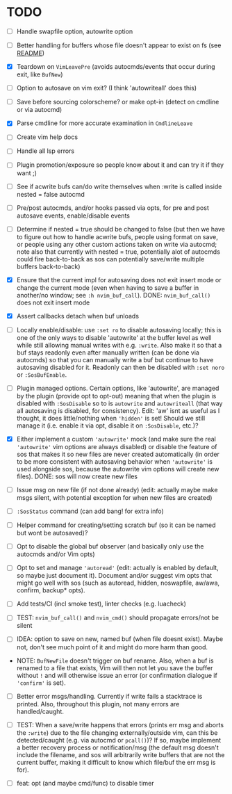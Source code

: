 # TODO

- [ ] Handle swapfile option, autowrite option

- [ ] Better handling for buffers whose file doesn't appear to exist on fs
      (see [README](/README.md))

- [x] Teardown on `VimLeavePre` (avoids autocmds/events that occur during
  exit, like `BufNew`)

- [ ] Option to autosave on vim exit? (I think 'autowriteall' does this)

- [ ] Save before sourcing colorscheme? or make opt-in (detect on cmdline or
      via autocmd)

- [x] Parse cmdline for more accurate examination in `CmdlineLeave`

- [ ] Create vim help docs

- [ ] Handle all lsp errors

- [ ] Plugin promotion/exposure so people know about it and can try it if they
      want ;)

- [ ] See if acwrite bufs can/do write themselves when :write is called inside
      nested = false autocmd

- [ ] Pre/post autocmds, and/or hooks passed via opts, for pre and post
      autosave events, enable/disable events

- [ ] Determine if nested = true should be changed to false (but then we have
      to figure out how to handle acwrite bufs, people using format on save,
      or people using any other custom actions taken on write via autocmd;
      note also that currently with nested = true, potentially alot of
      autocmds could fire back-to-back as sos can potentially save/write
      multiple buffers back-to-back)

- [x] Ensure that the current impl for autosaving does not exit insert mode or
      change the current mode (even when having to save a buffer in another/no
      window; see `:h nvim_buf_call`). DONE: `nvim_buf_call()` does not exit
      insert mode

- [x] Assert callbacks detach when buf unloads

- [ ] Locally enable/disable: use `:set ro` to disable autosaving locally;
      this is one of the only ways to disable 'autowrite' at the buffer level
      as well while still allowing manual writes with e.g. `:write`. Also make
      it so that a buf stays readonly even after manually written (can be done
      via autocmds) so that you can manually write a buf but continue to have
      autosaving disabled for it. Readonly can then be disabled with `:set
      noro` or `:SosBufEnable`.

- [ ] Plugin managed options. Certain options, like 'autowrite', are managed
      by the plugin (provide opt to opt-out) meaning that when the plugin is
      disabled with `:SosDisable` so to is `autowrite` and `autowriteall`
      (that way all autosaving is disabled, for consistency). Edit: 'aw' isnt
      as useful as I thought, it does little/nothing when `'hidden'` is set!
      Should we still manage it (i.e. enable it via opt, disable it on
      `:SosDisable`, etc.)?

- [x] Either implement a custom `'autowrite'` mock (and make sure the real
      `'autowrite'` vim options are always disabled) or disable the feature of
      sos that makes it so new files are never created automatically (in order
      to be more consistent with autosaving behavior when `'autowrite'` is
      used alongside sos, because the autowrite vim options will create new
      files). DONE: sos will now create new files

- [ ] Issue msg on new file (if not done already) (edit: actually maybe make
      msgs silent, with potential exception for when new files are created)

- [ ] `:SosStatus` command (can add bang! for extra info)

- [ ] Helper command for creating/setting scratch buf (so it can be named but
      wont be autosaved)?

- [ ] Opt to disable the global buf observer (and basically only use the
      autocmds and/or Vim opts)

- [ ] Opt to set and manage `'autoread'` (edit: actually is enabled by
      default, so maybe just document it). Document and/or suggest vim opts
      that might go well with sos (such as autoread, hidden, noswapfile,
      aw/awa, confirm, backup* opts).

- [ ] Add tests/CI (incl smoke test), linter checks (e.g. luacheck)

- [ ] TEST: `nvim_buf_call()` and `nvim_cmd()` should propagate errors/not be silent

- [ ] IDEA: option to save on new, named buf (when file doesnt exist). Maybe
      not, don't see much point of it and might do more harm than good.

- NOTE: `BufNewFile` doesn't trigger on buf rename. Also, when a buf is
  renamed to a file that exists, Vim will then not let you save the buffer
  without `!` and will otherwise issue an error (or confirmation dialogue if
  `'confirm'` is set).

- [ ] Better error msgs/handling. Currently if write fails a stacktrace is
      printed. Also, throughout this plugin, not many errors are
      handled/caught.

- [ ] TEST: When a save/write happens that errors (prints err msg and aborts
      the `:write`) due to the file changing externally/outside vim, can this
      be detected/caught (e.g. via autocmd or `pcall()`)? If so, maybe
      implement a better recovery process or notification/msg (the default msg
      doesn't include the filename, and sos will arbitrarily write buffers
      that are not the current buffer, making it difficult to know which
      file/buf the err msg is for).

- [ ] feat: opt (and maybe cmd/func) to disable timer
